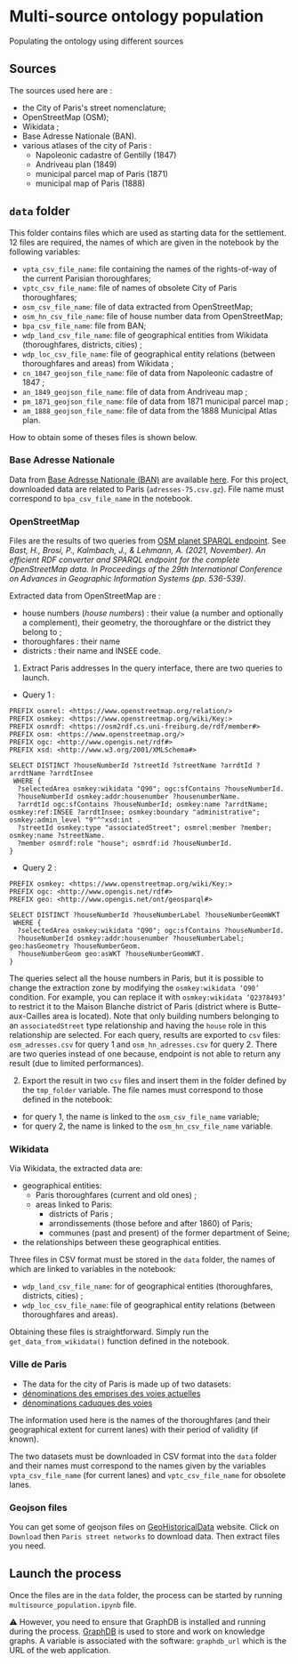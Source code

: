 # Multi-source ontology population
Populating the ontology using different sources

## Sources
The sources used here are :
* the City of Paris's street nomenclature;
* OpenStreetMap (OSM);
* Wikidata ;
* Base Adresse Nationale (BAN).
* various atlases of the city of Paris :
  * Napoleonic cadastre of Gentilly (1847)
  * Andriveau plan (1849)
  * municipal parcel map of Paris (1871)
  * municipal map of Paris (1888)

## `data` folder
This folder contains files which are used as starting data for the settlement. 12 files are required, the names of which are given in the notebook by the following variables:
* `vpta_csv_file_name`: file containing the names of the rights-of-way of the current Parisian thoroughfares;
* `vptc_csv_file_name`: file of names of obsolete City of Paris thoroughfares;
* `osm_csv_file_name`: file of data extracted from OpenStreetMap;
* `osm_hn_csv_file_name`: file of house number data from OpenStreetMap;
* `bpa_csv_file_name`: file from BAN;
* `wdp_land_csv_file_name`: file of geographical entities from Wikidata (thoroughfares, districts, cities) ;
* `wdp_loc_csv_file_name`: file of geographical entity relations (between thoroughfares and areas) from Wikidata ;
* `cn_1847_geojson_file_name`: file of data from Napoleonic cadastre of 1847 ;
* `an_1849_geojson_file_name`: file of data from Andriveau map ;
* `pm_1871_geojson_file_name`: file of data from 1871 municipal parcel map ;
* `am_1888_geojson_file_name`: file of data from the 1888 Municipal Atlas plan.

How to obtain some of theses files is shown below.

### Base Adresse Nationale

Data from [Base Adresse Nationale (BAN)](https://adresse.data.gouv.fr/base-adresse-nationale) are available [here](https://adresse.data.gouv.fr/data/ban/adresses/latest/csv). For this project, downloaded data are related to Paris (`adresses-75.csv.gz`). File name must correspond to `bpa_csv_file_name` in the notebook.

### OpenStreetMap

Files are the results of two queries from [OSM planet SPARQL endpoint](https://qlever.cs.uni-freiburg.de/osm-planet). See *Bast, H., Brosi, P., Kalmbach, J., & Lehmann, A. (2021, November). An efficient RDF converter and SPARQL endpoint for the complete OpenStreetMap data. In Proceedings of the 29th International Conference on Advances in Geographic Information Systems (pp. 536-539)*.

Extracted data from OpenStreetMap are :
* house numbers (_house numbers_) : their value (a number and optionally a complement), their geometry, the thoroughfare or the district they belong to ;
* thoroughfares : their name
* districts : their name and INSEE code.

1. Extract Paris addresses
In the query interface, there are two queries to launch.
* Query 1 :
```
PREFIX osmrel: <https://www.openstreetmap.org/relation/>
PREFIX osmkey: <https://www.openstreetmap.org/wiki/Key:>
PREFIX osmrdf: <https://osm2rdf.cs.uni-freiburg.de/rdf/member#>
PREFIX osm: <https://www.openstreetmap.org/>
PREFIX ogc: <http://www.opengis.net/rdf#>
PREFIX xsd: <http://www.w3.org/2001/XMLSchema#>

SELECT DISTINCT ?houseNumberId ?streetId ?streetName ?arrdtId ?arrdtName ?arrdtInsee
 WHERE {
  ?selectedArea osmkey:wikidata "Q90"; ogc:sfContains ?houseNumberId.
  ?houseNumberId osmkey:addr:housenumber ?housenumberName.
  ?arrdtId ogc:sfContains ?houseNumberId; osmkey:name ?arrdtName; osmkey:ref:INSEE ?arrdtInsee; osmkey:boundary "administrative"; osmkey:admin_level "9"^^xsd:int .
  ?streetId osmkey:type "associatedStreet"; osmrel:member ?member; osmkey:name ?streetName.
  ?member osmrdf:role "house"; osmrdf:id ?houseNumberId.
}
```

* Query 2 :
```
PREFIX osmkey: <https://www.openstreetmap.org/wiki/Key:>
PREFIX ogc: <http://www.opengis.net/rdf#>
PREFIX geo: <http://www.opengis.net/ont/geosparql#>

SELECT DISTINCT ?houseNumberId ?houseNumberLabel ?houseNumberGeomWKT
 WHERE {
  ?selectedArea osmkey:wikidata "Q90"; ogc:sfContains ?houseNumberId.
  ?houseNumberId osmkey:addr:housenumber ?houseNumberLabel; geo:hasGeometry ?houseNumberGeom.
  ?houseNumberGeom geo:asWKT ?houseNumberGeomWKT.
}
```

The queries select all the house numbers in Paris, but it is possible to change the extraction zone by modifying the `osmkey:wikidata ‘Q90’` condition. For example, you can replace it with `osmkey:wikidata ‘Q2378493’` to restrict it to the Maison Blanche district of Paris (district where is Butte-aux-Cailles area is located). Note that only building numbers belonging to an `associatedStreet` type relationship and having the `house` role in this relationship are selected. For each query, results are exported to `csv` files: `osm_adresses.csv` for query 1 and `osm_hn_adresses.csv` for query 2. There are two queries instead of one because, endpoint is not able to return any result (due to limited performances).

2. Export the result in two `csv` files and insert them in the folder defined by the `tmp_folder` variable. The file names must correspond to those defined in the notebook:
* for query 1, the name is linked to the `osm_csv_file_name` variable;
* for query 2, the name is linked to the `osm_hn_csv_file_name` variable.

### Wikidata
Via Wikidata, the extracted data are:
* geographical entities:
    * Paris thoroughfares (current and old ones) ;
    * areas linked to Paris:
      * districts of Paris ;
      * arrondissements (those before and after 1860) of Paris;
      * communes (past and present) of the former department of Seine;
* the relationships between these geographical entities.

Three files in CSV format must be stored in the `data` folder, the names of which are linked to variables in the notebook:
* `wdp_land_csv_file_name`: for of geographical entities (thoroughfares, districts, cities) ;
* `wdp_loc_csv_file_name`: file of geographical entity relations (between thoroughfares and areas).

Obtaining these files is straightforward. Simply run the `get_data_from_wikidata()` function defined in the notebook.

### Ville de Paris
* The data for the city of Paris is made up of two datasets:
* [dénominations des emprises des voies actuelles](https://opendata.paris.fr/explore/dataset/denominations-emprises-voies-actuelles)
* [dénominations caduques des voies](https://opendata.paris.fr/explore/dataset/denominations-des-voies-caduques)

The information used here is the names of the thoroughfares (and their geographical extent for current lanes) with their period of validity (if known).

The two datasets must be downloaded in CSV format into the `data` folder and their names must correspond to the names given by the variables `vpta_csv_file_name` (for current lanes) and `vptc_csv_file_name` for obsolete lanes.

### Geojson files
You can get some of geojson files on [GeoHistoricalData](https://geohistoricaldata.org/) website. Click on `Download` then `Paris street networks` to download data. Then extract files you need.

## Launch the process
Once the files are in the `data` folder, the process can be started by running `multisource_population.ipynb` file.

⚠️ However, you need to ensure that GraphDB is installed and running during the process. [GraphDB](https://graphdb.ontotext.com/) is used to store and work on knowledge graphs. A variable is associated with the software: `graphdb_url` which is the URL of the web application.
